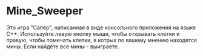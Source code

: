 # Mine_Sweeper
Это игра "Сапёр", написанная в виде консольного приложения на языке C++.
Используйте левую кнопку мыши, чтобы открывать клетки и правую, чтобы помечать клетки, в котрых по вашему мнению находятся мины. Если найдёте все мины - выиграете.
